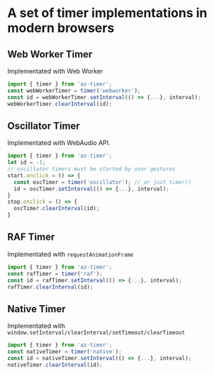 # A set of timer implementations in modern browsers


## Web Worker Timer

Implementated with Web Worker

```js
import { timer } from 'az-timer';
const webWorkerTimer = timer('webworker');
const id = webWorkerTimer.setInterval(() => {...}, interval);
webWorkerTimer.clearInterval(id);
```

## Oscillator Timer

Implementated with WebAudio API.

```js
import { timer } from 'az-timer';
let id = -1;
// oscillator timers must be started by user gestures
start.onclick = () => {
  const oscTimer = timer('oscillator'); // or just timer()
  id = oscTimer.setInterval(() => {...}, interval);
}
stop.onclick = () => {
  oscTimer.clearInterval(id);
}
```

## RAF Timer

Implementated with `requestAnimationFrame`

```js
import { timer } from 'az-timer';
const rafTimer = timer('raf');
const id = rafTimer.setInterval(() => {...}, interval);
rafTimer.clearInterval(id);
```


## Native Timer

Implementated with `window.setInterval/clearInterval/setTimeout/clearTimeout`

```js
import { timer } from 'az-timer';
const nativeTimer = timer('native');
const id = nativeTimer.setInterval(() => {...}, interval);
nativeTimer.clearInterval(id);
```